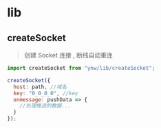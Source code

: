 # lib

## createSocket

> 创建 Socket 连接 , 断线自动重连

```js
import createSocket from "ynw/lib/createSocket";

createSocket({
  host: path, //域名
  key: "0_0_0_0", //key
  onmessage: pushData => {
    //处理推送的数据...
  }
});
```
